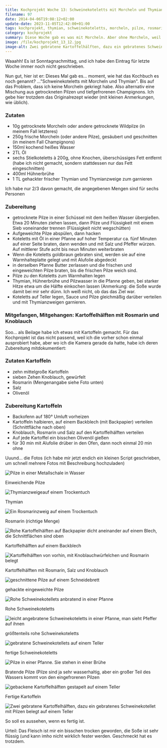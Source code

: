 ```yaml
---
title: Kochprojekt Woche 13: Schweinekoteletts mit Morcheln und Thymian
filename: 97
date: 2014-04-06T19:08:12+02:00
update-date: 2023-11-05T12:42:00+01:00
tags: kochprojekt, thymian, schweinekoteletts, morcheln, pilze, rosmarin, kartoffeln
category: kochprojekt
summary: Diese Woche gab es was mit Morcheln. Aber ohne Morcheln, weil ich keine bekommen habe. Als Beilage gebackene Kartoffelhälften.
image: /file/kochprojekt_13_12.jpg
image-alt: Zwei gebratene Kartoffelhälften, dazu ein gebratenes Schweinekotellet mit Pilzen belegt auf einem Teller
---
```


Waaahh! Es ist Sonntagnachmittag, und ich habe den Eintrag für letzte Woche immer noch nicht geschrieben.

Nun gut, hier ist er: Dieses Mal gab es… moment, wie hat das Kochbuch es noch genannt? …"Schweinekoteletts mit Morcheln und Thymian". Bis auf das Problem, dass ich keine Morcheln gekriegt habe. Also alternativ eine Mischung aus getrockneten Pilzen und tiefgefrorenen Champignons. Ich gebe hier trotzdem das Originalrezept wieder (mit kleinen Anmerkungen, wie üblich).

### Zutaten

- 10g getrocknete Morcheln oder andere getrocknete Wildpilze (in meinem Fall letzteres)
- 250g frische Morcheln (oder andere Pilze), gesäubert und geschnitten (in meinem Fall Champignons)
- 150ml kochend heißes Wasser
- 2TL Öl
- sechs Stielkoteletts à 200g, ohne Knochen, überschüssiges Fett entfernt (habe ich nicht gemacht, sondern stattdessen nur das Fett eingeschnitten)
- 400ml Hühnerbrühe
- 1 TL gehackter frischer Thymian und Thymianzweige zum garnieren

Ich habe nur 2/3 davon gemacht, die angegebenen Mengen sind für sechs Personen

### Zubereitung

- getrocknete Pilze in einer Schüssel mit dem heißen Wasser übergießen. Etwa 20 Minuten ziehen lassen, dann Pilze und Flüssigkeit mit einem Sieb voneinander trennen (Flüssigkeit nicht wegschütten)
- Aufgeweichte Pilze abspülen, dann hacken
- Koteletts mit Öl in einer Pfanne auf hoher Temperatur ca. fünf Minuten auf einer Seite braten, dann wenden und mit Salz und Pfeffer würzen. Auf mittlerer Stufe acht bis neun Minuten weiterbraten
- Wenn die Koteletts goldbraun gebraten sind, werden sie auf eine Warmhalteplatte gelegt und mit Alufolie abgedeckt
- in derselben Pfanne Butter zerlassen und die frischen und eingeweichten Pilze braten, bis die frischen Pilze weich sind.
- Pilze zu den Koteletts zum Warmhalten legen
- Thymian, Hühnerbrühe und Pilzwasser in die Pfanne geben, bei starker Hitze etwa um die Hälfte einkochen lassen (Anmerkung: die Soße wurde damit bei mir sehr dünn. Ich weiß nicht, ob das das Ziel war.
- Koteletts auf Teller legen, Sauce und Pilze gleichmäßig darüber verteilen und mit Thymianzweigen garnieren.

### Mitgefangen, Mitgehangen: Kartoffelhälften mit Rosmarin und Knoblauch

Soo… als Beilage habe ich etwas mit Kartoffeln gemacht. Für das Kochprojekt ist das nicht passend, weil ich die vorher schon einmal ausprobiert habe, aber wo ich die Kamera gerade da hatte, habe ich deren Zubereitung mitdokumentiert:

### Zutaten Kartoffeln

- zehn mittelgroße Kartoffeln
- sieben Zehen Knoblauch, gewürfelt
- Rosmarin (Mengenangabe siehe Foto unten)
- Salz
- Olivenöl

### Zubereitung Kartoffeln

- Backofenn auf 180° Umluft vorheizen
- Kartoffeln halbieren, auf einem Backblech (mit Backpapier) verteilen (Schnittfläche nach oben)
- Knoblauch, Rosmarin und Salz auf den Kartoffelhälften verteilen
- Auf jede Kartoffel ein bisschen Olivenöl gießen
- für 30 min mit Alufolie drüber in den Ofen, dann noch einmal 20 min ohne

Uuund… die Fotos (ich habe mir jetzt endich ein kleinen Script geschrieben, um schnell mehrere Fotos mit Beschreibung hochzuladen)

![Pilze in einer Metallschale in Wasser](/file/kochprojekt_13_01.jpg)

Einweichende Pilze

![Thymianzweigeauf einem Trockentuch](/file/kochprojekt_13_02.jpg)

Thymian

![Ein Rosmarinzweig auf einem Trockentuch](/file/kochprojekt_13_03.jpg)

Rosmarin (richtige Menge)

![Rohe Kartoffelhälften auf Backpapier dicht aneinander auf einem Blech, die Schnittflächen sind oben](/file/kochprojekt_13_04.jpg)

Kartoffelhälften auf einem Backblech

![Kartoffelhälften von vorhin, mit Knoblauchwürfelchen und Rosmarin belegt](/file/kochprojekt_13_05.jpg)

Kartoffelhälften mit Rosmarin, Salz und Knoblauch

![geschnittene Pilze auf einem Schneidebrett](/file/kochprojekt_13_06.jpg)

gehackte eingeweichte Pilze

![Rohe Schweinekotellets anbratend in einer Pfanne](/file/kochprojekt_13_07.jpg)

Rohe Schweinekoteletts

![leicht angebratene Schweinekoteletts in einer Pfanne, man sieht Pfeffer auf ihnen](/file/kochprojekt_13_08.jpg)

größtenteils rohe Schweinekoteletts

![gebratene Schweinekotellets auf einem Teller](/file/kochprojekt_13_09.jpg)

fertige Schweinekoteletts

![Pilze in einer Pfanne. Sie stehen in einer Brühe](/file/kochprojekt_13_10.jpg)

Bratende Pilze (Pilze sind ja sehr wasserhaltig, aber ein großer Teil des Wassers kommt von den eingefrorenen Pilzen

![gebackene Kartoffelhälften gestapelt auf einem Teller](/file/kochprojekt_13_11.jpg)

Fertige Kartoffeln

![Zwei gebratene Kartoffelhälften, dazu ein gebratenes Schweinekotellet mit Pilzen belegt auf einem Teller](/file/kochprojekt_13_12.jpg)

So soll es aussehen, wenn es fertig ist.

Urteil: Das Fleisch ist mir ein bisschen trocken geworden, die Soße ist sehr flüssig (und kann imho nicht wirklich fester werden. Geschmeckt hat es trotzdem.

